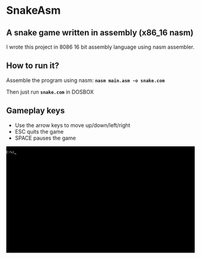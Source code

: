 # SnakeAsm
## A snake game written in assembly (x86_16 nasm)
I wrote this project in 8086 16 bit assembly language using nasm assembler.

## How to run it?
Assemble the program using nasm:
**`nasm main.asm -o snake.com`**

Then just run **`snake.com`** in DOSBOX 

## Gameplay keys
* Use the arrow keys to move up/down/left/right
* ESC quits the game
* SPACE pauses the game

![GAMEPLAY!](gameplay_gif.gif)